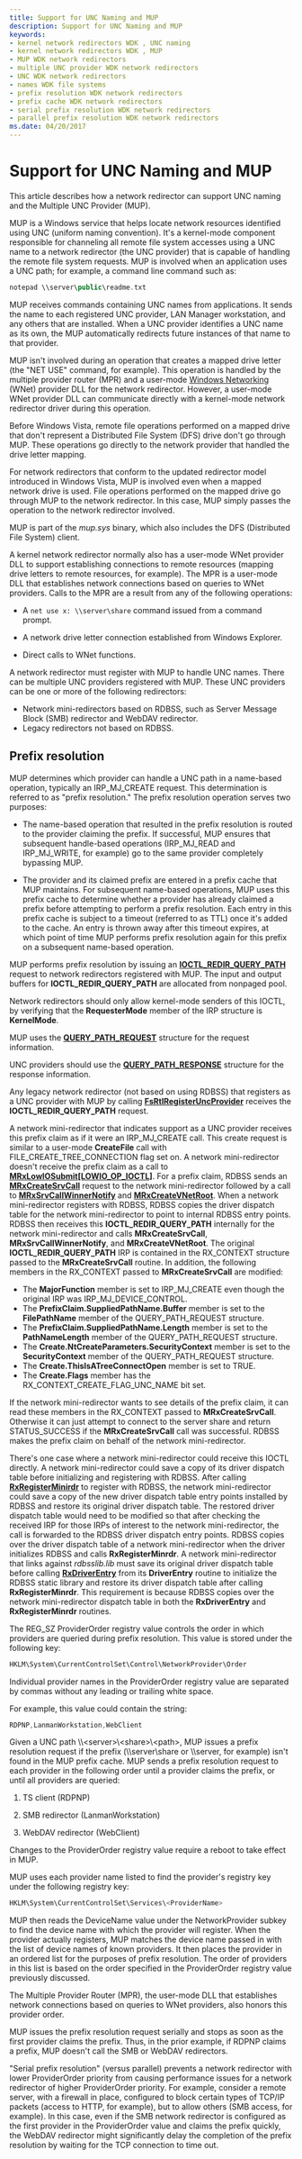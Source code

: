```yaml
---
title: Support for UNC Naming and MUP
description: Support for UNC Naming and MUP
keywords:
- kernel network redirectors WDK , UNC naming
- kernel network redirectors WDK , MUP
- MUP WDK network redirectors
- multiple UNC provider WDK network redirectors
- UNC WDK network redirectors
- names WDK file systems
- prefix resolution WDK network redirectors
- prefix cache WDK network redirectors
- serial prefix resolution WDK network redirectors
- parallel prefix resolution WDK network redirectors
ms.date: 04/20/2017
---
```


# Support for UNC Naming and MUP

This article describes how a network redirector can support UNC naming and the Multiple UNC Provider (MUP).

MUP is a Windows service that helps locate network resources identified using UNC (uniform naming convention). It's a kernel-mode component responsible for channeling all remote file system accesses using a UNC name to a network redirector (the UNC provider) that is capable of handling the remote file system requests. MUP is involved when an application uses a UNC path; for example, a command line command such as:

```cpp
notepad \\server\public\readme.txt
```

MUP receives commands containing UNC names from applications. It sends the name to each registered UNC provider, LAN Manager workstation, and any others that are installed. When a UNC provider identifies a UNC name as its own, the MUP automatically redirects future instances of that name to that provider.

MUP isn't involved during an operation that creates a mapped drive letter (the "NET USE" command, for example). This operation is handled by the multiple provider router (MPR) and a user-mode [Windows Networking](/windows/win32/wnet/windows-networking-wnet-) (WNet) provider DLL for the network redirector. However, a user-mode WNet provider DLL can communicate directly with a kernel-mode network redirector driver during this operation.

Before Windows Vista, remote file operations performed on a mapped drive that don't represent a Distributed File System (DFS) drive don't go through MUP. These operations go directly to the network provider that handled the drive letter mapping.

For network redirectors that conform to the updated redirector model introduced in Windows Vista, MUP is involved even when a mapped network drive is used. File operations performed on the mapped drive go through MUP to the network redirector. In this case, MUP simply passes the operation to the network redirector involved.

MUP is part of the *mup.sys* binary, which also includes the DFS (Distributed File System) client.

A kernel network redirector normally also has a user-mode WNet provider DLL to support establishing connections to remote resources (mapping drive letters to remote resources, for example). The MPR is a user-mode DLL that establishes network connections based on queries to WNet providers. Calls to the MPR are a result from any of the following operations:

* A ```net use x: \\server\share``` command issued from a command prompt.

* A network drive letter connection established from Windows Explorer.

* Direct calls to WNet functions.

A network redirector must register with MUP to handle UNC names. There can be multiple UNC providers registered with MUP. These UNC providers can be one or more of the following redirectors:

* Network mini-redirectors based on RDBSS, such as Server Message Block (SMB) redirector and WebDAV redirector.
* Legacy redirectors not based on RDBSS.

## Prefix resolution

MUP determines which provider can handle a UNC path in a name-based operation, typically an IRP_MJ_CREATE request. This determination is referred to as "prefix resolution." The prefix resolution operation serves two purposes:

* The name-based operation that resulted in the prefix resolution is routed to the provider claiming the prefix. If successful, MUP ensures that subsequent handle-based operations (IRP_MJ_READ and IRP_MJ_WRITE, for example) go to the same provider completely bypassing MUP.

* The provider and its claimed prefix are entered in a prefix cache that MUP maintains. For subsequent name-based operations, MUP uses this prefix cache to determine whether a provider has already claimed a prefix before attempting to perform a prefix resolution. Each entry in this prefix cache is subject to a timeout (referred to as TTL) once it's added to the cache. An entry is thrown away after this timeout expires, at which point of time MUP performs prefix resolution again for this prefix on a subsequent name-based operation.

MUP performs prefix resolution by issuing an [**IOCTL_REDIR_QUERY_PATH**](/windows-hardware/drivers/ddi/ntifs/ni-ntifs-ioctl_redir_query_path) request to network redirectors registered with MUP. The input and output buffers for **IOCTL_REDIR_QUERY_PATH** are allocated from nonpaged pool.

Network redirectors should only allow kernel-mode senders of this IOCTL, by verifying that the **RequesterMode** member of the IRP structure is **KernelMode**.

MUP uses the [**QUERY_PATH_REQUEST**](/windows-hardware/drivers/ddi/ntifs/ns-ntifs-query_path_request) structure for the request information.

UNC providers should use the [**QUERY_PATH_RESPONSE**](/windows-hardware/drivers/ddi/ntifs/ns-ntifs-query_path_response) structure for the response information.

Any legacy network redirector (not based on using RDBSS) that registers as a UNC provider with MUP by calling [**FsRtlRegisterUncProvider**](/windows-hardware/drivers/ddi/ntifs/nf-ntifs-_fsrtl_advanced_fcb_header-fsrtlregisteruncprovider) receives the **IOCTL_REDIR_QUERY_PATH** request.

A network mini-redirector that indicates support as a UNC provider receives this prefix claim as if it were an IRP_MJ_CREATE call. This create request is similar to a user-mode **CreateFile** call with FILE_CREATE_TREE_CONNECTION flag set on. A network mini-redirector doesn't receive the prefix claim as a call to [**MRxLowIOSubmit\[LOWIO_OP_IOCTL\]**](./mrxlowiosubmit-lowio-op-ioctl-.md). For a prefix claim, RDBSS sends an [**MRxCreateSrvCall**](/windows-hardware/drivers/ddi/mrx/nc-mrx-pmrx_create_srvcall) request to the network mini-redirector followed by a call to [**MRxSrvCallWinnerNotify**](/windows-hardware/drivers/ddi/mrx/nc-mrx-pmrx_srvcall_winner_notify) and [**MRxCreateVNetRoot**](/windows-hardware/drivers/ddi/mrx/nc-mrx-pmrx_create_v_net_root). When a network mini-redirector registers with RDBSS, RDBSS copies the driver dispatch table for the network mini-redirector to point to internal RDBSS entry points. RDBSS then receives this **IOCTL_REDIR_QUERY_PATH** internally for the network mini-redirector and calls **MRxCreateSrvCall**, **MRxSrvCallWinnerNotify**, and **MRxCreateVNetRoot**. The original **IOCTL_REDIR_QUERY_PATH** IRP is contained in the RX_CONTEXT structure passed to the **MRxCreateSrvCall** routine. In addition, the following members in the RX_CONTEXT passed to **MRxCreateSrvCall** are modified:

* The **MajorFunction** member is set to IRP_MJ_CREATE even though the original IRP was IRP_MJ_DEVICE_CONTROL.
* The **PrefixClaim.SuppliedPathName.Buffer** member is set to the **FilePathName** member of the QUERY_PATH_REQUEST structure.
* The **PrefixClaim.SuppliedPathName.Length** member is set to the **PathNameLength** member of the QUERY_PATH_REQUEST structure.
* The **Create.NtCreateParameters.SecurityContext** member is set to the **SecurityContext** member of the QUERY_PATH_REQUEST structure.
* The **Create.ThisIsATreeConnectOpen** member is set to TRUE.
* The **Create.Flags** member has the RX_CONTEXT_CREATE_FLAG_UNC_NAME bit set.

If the network mini-redirector wants to see details of the prefix claim, it can read these members in the RX_CONTEXT passed to **MRxCreateSrvCall**. Otherwise it can just attempt to connect to the server share and return STATUS_SUCCESS if the **MRxCreateSrvCall** call was successful. RDBSS makes the prefix claim on behalf of the network mini-redirector.

There's one case where a network mini-redirector could receive this IOCTL directly. A network mini-redirector could save a copy of its driver dispatch table before initializing and registering with RDBSS. After calling [**RxRegisterMinirdr**](/windows-hardware/drivers/ddi/mrx/nf-mrx-rxregisterminirdr) to register with RDBSS, the network mini-redirector could save a copy of the new driver dispatch table entry points installed by RDBSS and restore its original driver dispatch table. The restored driver dispatch table would need to be modified so that after checking the received IRP for those IRPs of interest to the network mini-redirector, the call is forwarded to the RDBSS driver dispatch entry points. RDBSS copies over the driver dispatch table of a network mini-redirector when the driver initializes RDBSS and calls **RxRegisterMinrdr**. A network mini-redirector that links against *rdbsslib.lib* must save its original driver dispatch table before calling [**RxDriverEntry**](/windows-hardware/drivers/ddi/rxprocs/nf-rxprocs-rxdriverentry) from its **DriverEntry** routine to initialize the RDBSS static library and restore its driver dispatch table after calling **RxRegisterMinrdr**. This requirement is because RDBSS copies over the network mini-redirector dispatch table in both the **RxDriverEntry** and **RxRegisterMinrdr** routines.

The REG_SZ ProviderOrder registry value controls the order in which providers are queried during prefix resolution. This value is stored under the following key:

```cpp
HKLM\System\CurrentControlSet\Control\NetworkProvider\Order
```

Individual provider names in the ProviderOrder registry value are separated by commas without any leading or trailing white space.

For example, this value could contain the string:

```cpp
RDPNP,LanmanWorkstation,WebClient
```

Given a UNC path \\\\\<server>\\\<share>\\\<path>, MUP issues a prefix resolution request if the prefix (\\\\server\\share or \\\\server, for example) isn't found in the MUP prefix cache. MUP sends a prefix resolution request to each provider in the following order until a provider claims the prefix, or until all providers are queried:

1. TS client (RDPNP)

2. SMB redirector (LanmanWorkstation)

3. WebDAV redirector (WebClient)

Changes to the ProviderOrder registry value require a reboot to take effect in MUP.

MUP uses each provider name listed to find the provider's registry key under the following registry key:

```cpp
HKLM\System\CurrentControlSet\Services\<ProviderName>
```

MUP then reads the DeviceName value under the NetworkProvider subkey to find the device name with which the provider will register. When the provider actually registers, MUP matches the device name passed in with the list of device names of known providers. It then places the provider in an ordered list for the purposes of prefix resolution. The order of providers in this list is based on the order specified in the ProviderOrder registry value previously discussed.

The Multiple Provider Router (MPR), the user-mode DLL that establishes network connections based on queries to WNet providers, also honors this provider order.

MUP issues the prefix resolution request serially and stops as soon as the first provider claims the prefix. Thus, in the prior example, if RDPNP claims a prefix, MUP doesn't call the SMB or WebDAV redirectors.

"Serial prefix resolution" (versus parallel) prevents a network redirector with lower ProviderOrder priority from causing performance issues for a network redirector of higher ProviderOrder priority. For example, consider a remote server, with a firewall in place, configured to block certain types of TCP/IP packets (access to HTTP, for example), but to allow others (SMB access, for example). In this case, even if the SMB network redirector is configured as the first provider in the ProviderOrder value and claims the prefix quickly, the WebDAV redirector might significantly delay the completion of the prefix resolution by waiting for the TCP connection to time out.
